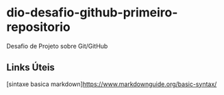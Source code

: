 # dio-desafio-github-primeiro-repositorio
Desafio de Projeto sobre Git/GitHub

## Links Úteis

[sintaxe basica  markdown]https://www.markdownguide.org/basic-syntax/
